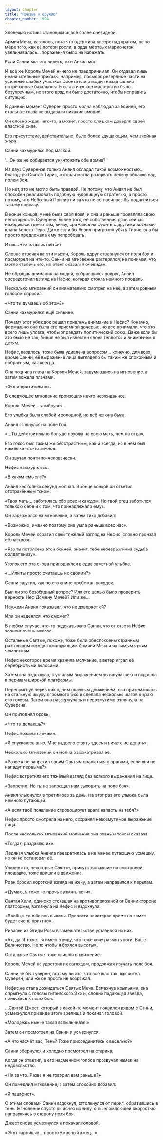 ```yaml
---
layout: chapter
title: "Призыв к оружию"
chapter_number: 1994
---
```




Зловещая истина становилась всё более очевидной.

Армия Меча, казалось, пока что одерживала верх над врагом, но по мере того, как её потери росли, а орда мёртвых марионеток увеличивалась... поражения было не избежать.

Если Санни мог это видеть, то и Анвил мог.

И всё же Король Мечей ничего не предпринимал. Он отдавал лишь незначительные приказы, например, посылал резервные части на усиление слабых участков фронта или отводил назад сильно потрёпанные батальоны. Его тактическое мастерство было безупречным, но этого вряд ли было достаточно, чтобы исправить ситуацию.

В данный момент Суверен просто молча наблюдал за бойней, его стальные глаза не выдавали никаких эмоций.

Он словно ждал чего-то, а может, просто слишком доверял своей властной силе.

Его присутствие, действительно, было более удушающим, чем знойная жара.

Санни нахмурился под маской.

'...Он же не собирается уничтожить обе армии?'

Из двух Суверенов только Анвил обладал такой возможностью... благодаря Святой Тирис, которая могла разорвать пелену облаков над полем боя.

Но нет, это не могло быть правдой. Не потому, что Анвил не был способен реализовать подобную чудовищную стратегию, а просто потому, что Небесный Прилив ни за что не согласилась бы подчиниться такому приказу.

В конце концов, у неё была своя воля, и она и раньше проявляла свою непокорность Суверену. Более того, её собственная дочь сейчас находилась где-то там, внизу, сражаясь на фронте с другими воинами клана Белого Пера. Даже если бы Анвил пригрозил убить Тирис, она бы просто предложила ему попробовать.

Итак... что тогда остаётся?

Словно отвечая на эти мысли, Король вдруг отвернулся от поля боя и посмотрел на что-то. Санни на мгновение растерялся, не понимая, что могло отвлечь его, но ответ оказался очевиден.

Не обращая внимания на людей, собравшихся вокруг, Анвил сосредоточил взгляд на Нефис, которая стояла немного поодаль.

Несколько мгновений он внимательно смотрел на неё, а затем ровным голосом спросил:

«Что ты думаешь об этом?»

Санни нахмурился ещё сильнее.

Почему этот ублюдок решил привлечь внимание к Нефис? Конечно, формально она была его приёмной дочерью, но все понимали, что это всего лишь уловка, чтобы оправдать политический союз. Даже если бы это было не так, Анвил не был известен своей теплотой и вниманием к детям.

Нефис, казалось, тоже была удивлена вопросом... конечно, для всех, кроме Санни, её выражение лица выглядело бы таким же спокойным и собранным, как всегда.

Она подняла глаза на Короля Мечей, задумавшись на мгновение, а затем пожала плечами.

«Это отвратительно».

В следующее мгновение произошло нечто неожиданное.

Король Мечей... улыбнулся.

Его улыбка была слабой и холодной, но всё же она была.

Анвил оглянулся на поле боя.

«...Ты действительно больше похожа на свою мать, чем на отца».

Его голос был таким же бесстрастным, как и всегда, но в нём был намёк на что-то личное.

Он звучал почти по-человечески.

Нефис нахмурилась.

«В каком смысле?»

Анвил несколько секунд молчал. В конце концов он ответил отстранённым тоном:

«Твоя мать... заботилась обо всех и каждом. Но твой отец заботился только о себе и о том, что принадлежало ему».

Он задержался на мгновение, а затем тихо добавил:

«Возможно, именно поэтому она ушла раньше всех нас».

Король Мечей обратил свой тяжёлый взгляд на Нефис, словно пронзая её насквозь.

«Раз ты потрясена этой бойней, значит, тебе небезразлична судьба солдат внизу».

Уголок его рта снова приподнялся в едва заметной улыбке.

«...Или ты просто считаешь их своими?»

Санни ощутил, как по его спине пробежал холодок.

Был ли это безобидный вопрос? Или его целью было проверить верность Неф Домену Мечей? Или же...

Неужели Анвил показывал, что не доверяет ей?

Или он надеялся, что сможет?

В любом случае, что-то подсказывало Санни, что от ответа Нефис зависит очень многое.

Остальные Святые, похоже, тоже были обеспокоены странным разговором между командующим Армией Меча и их самым ярким чемпионом.

Нефис некоторое время хранила молчание, а ветер играл её серебристыми волосами.

Затем она вздохнула, с усталым выражением вытянула шею и подошла к перилам широкой платформы.

Перепрыгнув через них одним плавным движением, она приземлилась на стальную шкуру огромного Эхо и сделала несколько шагов к краю его головы. Затем она развернулась и невозмутимо взглянула на Суверена.

Он приподнял бровь.

«Что ты делаешь?»

Нефис пожала плечами.

«Я спускаюсь вниз. Мне надоело стоять здесь и ничего не делать».

Несколько мгновений он молча рассматривал её.

«Разве я не запретил своим Святым сражаться с врагами, если они не нападут первыми?»

Нефис встретила его тяжёлый взгляд без всякого выражения на лице.

«Запретил. Но ты не запрещал нам выходить на поле боя».

Анвил улыбнулся в третий раз за день. На этот раз его улыбка была немного пугающей.

«А если твоё появление спровоцирует врага напасть на тебя?»

Нефис просто смотрела на него, сохраняя невозмутимое выражение лица.

После нескольких мгновений молчания она ровным тоном сказала:

«Тогда я раздавлю их».

Ледяная улыбка Анвила превратилась в не менее пугающую усмешку, но он не остановил её.

Увидев это, некоторые Святые, присутствовавшие на смотровой площадке, тоже пришли в движение.

Роан бросил короткий взгляд на жену, а затем направился к перилам.

«Думаю, я тоже не прочь размять ноги».

Святая Хели, одиноко стоявшая на противоположной от Санни стороне платформы, взглянула на Нефис и вздохнула.

«Вообще-то я боюсь высоты. Провести некоторое время на земле будет очень приятно».

Ривален из Эгиды Розы в замешательстве уставился на них.

«Ах, да. Я тоже... я имею в виду, что тоже хочу размять ноги, Ваше Величество. Не то чтобы я боялся высоты».

Остальные Святые тоже пришли в движение.

Король Мечей не удостоил их взглядом, продолжая изучать поле боя.

Санни не был уверен, потому ли это, что всё шло так, как хотел Суверен, или же он просто не возражал.

Нефис не стала дожидаться Святых Меча. Взмахнув крыльями, она спрыгнула с головы гигантского Эхо и, словно падающая звезда, понеслась к полю боя.

...Святой Джест, который в какой-то момент появился рядом с Санни, усмехнулся при виде этого зрелища и покачал головой.

«Молодёжь нынче такая вспыльчивая!»

Затем он посмотрел на Санни и усмехнулся.

«А что насчёт вас, Тень? Тоже присоединитесь к веселью?»

Санни обернулся и холодно посмотрел на старика.

Когда он ответил, в его надменном голосе прозвучал намёк на недовольство.

«Ни за что. Разве я не говорил вам раньше?»

Он помедлил мгновение, а затем спокойно добавил:

«Я пацифист».

С этими словами Санни вздохнул, оттолкнулся от перил, обратившись в тень. Мгновение спустя он исчез из виду, с ошеломляющей скоростью направляясь в сторону поля боя.

Джест снова усмехнулся и покачал головой.

«Этот парнишка... просто ужасный лжец...»

